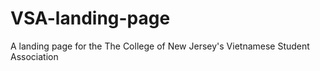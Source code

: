 # VSA-landing-page
A landing page for the The College of New Jersey's Vietnamese Student Association
